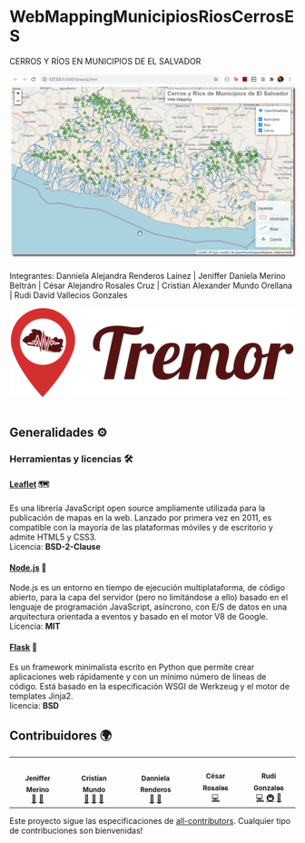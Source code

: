# WebMappingMunicipiosRiosCerrosES

CERROS Y RÍOS EN MUNICIPIOS DE EL SALVADOR

![](img/webMappingES.jpg)


Integrantes:
Danniela Alejandra Renderos Laínez | 
Jeniffer Daniela Merino Beltrán |
César Alejandro Rosales Cruz |
Cristian Alexander Mundo Orellana |
Rudi David Vallecios Gonzales 
<p align="center">
    <span>
      <a href="https://tremorsv.herokuapp.com/" target="blank"><img src="https://github.com/BigDreamsCoders/Tremor/blob/master/static/img/Logo%2BNombre.svg" width="500" alt="Tremor SV" /></a>
    </span>
    <br/>
    <span>
      <!-- ALL-CONTRIBUTORS-BADGE:START - Do not remove or modify this section -->
      <img alt="" src="https://heroku-badge.herokuapp.com/?app=tremorsv">
      <img alt="" src="https://img.shields.io/badge/PRs-Bienvenidos!-yellowgreen">
      <img alt="" src="https://img.shields.io/badge/all_contributors-5-orange.svg?style=square">
      <img alt="" src="https://img.shields.io/badge/License-Apache--2.0-blue">
    <!-- ALL-CONTRIBUTORS-BADGE:END -->
    </span>
</p>



## Generalidades ⚙️
### Herramientas y licencias 🛠
 
   #### [Leaflet](https://leafletjs.com/) 🗺
  Es una librería JavaScript open source ampliamente utilizada para la publicación de mapas en la web. Lanzado por primera vez en 2011, es compatible con la mayoría de las     plataformas móviles y de escritorio y admite HTML5 y CSS3. <br>
 Licencia: <strong>BSD-2-Clause</strong>
  
  #### [Node.js](https://nodejs.org/en/) 🦆
   Node.js es un entorno en tiempo de ejecución multiplataforma, de código abierto, para la capa del servidor (pero no limitándose a ello) basado en el lenguaje de programación JavaScript, asíncrono, con E/S de datos en una arquitectura orientada a eventos y basado en el motor V8 de Google. <br/>
   Licencia: <strong>MIT</strong>
   
 #### [Flask](https://flask.palletsprojects.com) 🐍
   Es un framework minimalista escrito en Python que permite crear aplicaciones web rápidamente y con un mínimo número de líneas de código. Está basado en la especificación WSGI de Werkzeug y el motor de templates Jinja2.<br>
   licencia: <strong>BSD</strong> 
   
 
    

## Contribuidores 🌍

<!-- ALL-CONTRIBUTORS-LIST:START - Do not remove or modify this section -->
<!-- prettier-ignore-start -->
<!-- markdownlint-disable -->
<table align="center">
  <tr>
    <td align="center"><a href="https://github.com/danmerb"><img src="https://avatars.githubusercontent.com/u/37198208?v=4" width="100px;" alt=""/><br /><sub><b> Jeniffer Merino </b></sub></a><br /><a href="#design-henrybanchon3" title="Design">🎨</a> <a href="https://github.com/BigDreamsCoders/Tremor/pulls?q=is%3Apr+reviewed-by%3Ahenrybanchon3" title="Reviewed Pull Requests">👀</a></td>
    <td align="center"><a href="https://github.com/AzzarCM"><img src="https://avatars.githubusercontent.com/u/37192145?v=4" width="100px;" alt=""/><br /><sub><b>Cristian Mundo</b></sub></a><br /><a href="https://github.com/BigDreamsCoders/Tremor/commits?author=nelsoncaastro" title="Documentation">📖</a> <a href="#design-nelsoncaastro" title="Design">🎨</a> <a href="https://github.com/BigDreamsCoders/Tremor/pulls?q=is%3Apr+reviewed-by%3Anelsoncaastro" title="Reviewed Pull Requests">👀</a></td>
    <td align="center"><a href="https://github.com/dannielarenderos"><img src="https://avatars.githubusercontent.com/u/37196864?v=4" width="100px;" alt=""/><br /><sub><b> Danniela Renderos</b></sub></a><br /><a href="https://github.com/BigDreamsCoders/Tremor/commits?author=00099216" title="Documentation">📖</a> <a href="https://github.com/BigDreamsCoders/Tremor/pulls?q=is%3Apr+reviewed-by%3A00099216" title="Reviewed Pull Requests">👀</a></td>
    <td align="center"><a href="https://github.com/CesarRosales16"><img src="https://avatars.githubusercontent.com/u/37197605?v=4" width="100px;" alt=""/><br /><sub><b> César Rosales </b></sub></a><br /><a href="https://github.com/BigDreamsCoders/Tremor/commits?author=TheAlexBig" title="Code">💻</a></td>
    <td align="center"><a href="https://github.com/Ackerize"><img src="https://avatars.githubusercontent.com/u/37277365?v=4" width="100px;" alt=""/><br /><sub><b>Rudi Gonzales </b></sub></a><br /><a href="https://github.com/BigDreamsCoders/Tremor/commits?author=petrlr14" title="Code">💻</a> <a href="#infra-petrlr14" title="Infrastructure (Hosting, Build-Tools, etc)">🚇</a> <a href="https://github.com/BigDreamsCoders/Tremor/pulls?q=is%3Apr+reviewed-by%3Apetrlr14" title="Reviewed Pull Requests">👀</a></td>
  </tr>
</table>

<!-- markdownlint-enable -->
<!-- prettier-ignore-end -->
<!-- ALL-CONTRIBUTORS-LIST:END -->

Este proyecto sigue las especificaciones de [all-contributors](https://github.com/all-contributors/all-contributors). Cualquier tipo de contribuciones son bienvenidas!
